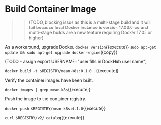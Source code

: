 # Build Container Image #

>> (TODO, blocking issue as this is a multi-stage build and it will fail because local Docker instance is version 17.03.0-ce and multi-stage builds are a new feature requiring Docker 17.05 or higher)

As a workaround, upgrade Docker.
`docker version`{{execute}}
`sudo apt-get update && sudo apt-get upgrade docker-engine`{{copy}}

(TODO - assign export USERNAME="user fills in DockHub user name")

`docker build -t $REGISTRY/mean-k8s:0.1.0 .`{{execute}}

Verify the container images have been built.

`docker images | grep mean-k8s`{{execute}}

Push the image to the container registry.

`docker push $REGISTRY/mean-k8s:0.1.0`{{execute}}

`curl $REGISTRY/v2/_catalog`{{execute}}
